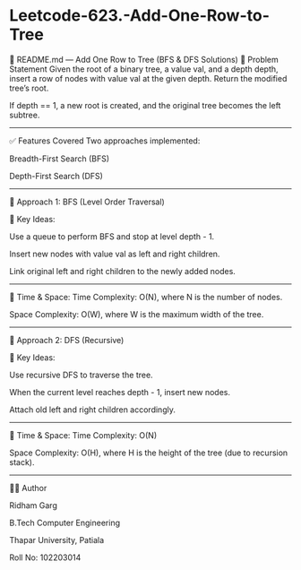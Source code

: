 # Leetcode-623.-Add-One-Row-to-Tree

📘 README.md — Add One Row to Tree (BFS & DFS Solutions)
🧠 Problem Statement
Given the root of a binary tree, a value val, and a depth depth, insert a row of nodes with value val at the given depth. Return the modified tree’s root.

If depth == 1, a new root is created, and the original tree becomes the left subtree.

---

✅ Features Covered
Two approaches implemented:

Breadth-First Search (BFS)

Depth-First Search (DFS)

---

🔎 Approach 1: BFS (Level Order Traversal)

📌 Key Ideas:

Use a queue to perform BFS and stop at level depth - 1.

Insert new nodes with value val as left and right children.

Link original left and right children to the newly added nodes.

---

🧩 Time & Space:
Time Complexity: O(N), where N is the number of nodes.

Space Complexity: O(W), where W is the maximum width of the tree.

---

🔎 Approach 2: DFS (Recursive)

📌 Key Ideas:

Use recursive DFS to traverse the tree.

When the current level reaches depth - 1, insert new nodes.

Attach old left and right children accordingly.

---

🧩 Time & Space:
Time Complexity: O(N)

Space Complexity: O(H), where H is the height of the tree (due to recursion stack).

---
👨‍💻 Author

Ridham Garg

B.Tech Computer Engineering

Thapar University, Patiala

Roll No: 102203014



